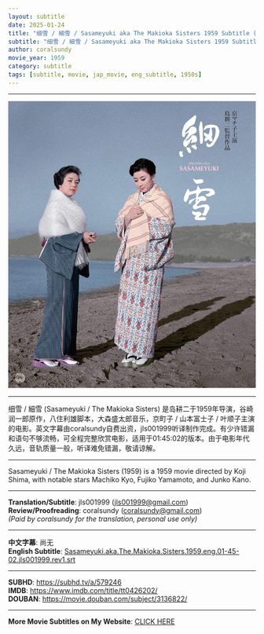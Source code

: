 ```yaml
---
layout: subtitle
date: 2025-01-24
title: "细雪 / 細雪 / Sasameyuki aka The Makioka Sisters 1959 Subtitle (English)"
subtitle: "细雪 / 細雪 / Sasameyuki aka The Makioka Sisters 1959 Subtitle (English)"
author: coralsundy
movie_year: 1959
category: subtitle
tags: [subtitle, movie, jap_movie, eng_subtitle, 1950s]
---
```


------

<img src="../assets/tt0426202.jpg" alt="tt0426202_cover_art" />

------

细雪 / 細雪 (Sasameyuki / The Makioka Sisters) 是岛耕二于1959年导演，谷崎润一郎原作，八住利雄脚本，大森盛太郎音乐，京町子 / 山本富士子 / 叶顺子主演的电影。英文字幕由coralsundy自费出资，jls001999听译制作完成。有少许错漏和语句不够流畅，可全程完整欣赏电影，适用于01:45:02的版本。由于电影年代久远，音轨质量一般，听译难免错漏，敬请谅解。

------

Sasameyuki / The Makioka Sisters (1959) is a 1959 movie directed by Koji Shima, with notable stars Machiko Kyo, Fujiko Yamamoto, and Junko Kano.

------

**Translation/Subtitle**: jls001999 (jls001999@gmail.com)<br>
**Review/Proofreading**: coralsundy (coralsundy@gmail.com)<br>
*(Paid by coralsundy for the translation, personal use only)*

------

**中文字幕**: 尚无<br>
**English Subtitle**: [Sasameyuki.aka.The.Makioka.Sisters.1959.eng.01-45-02.jls001999.rev1.srt](../subtitles/Sasameyuki.aka.The.Makioka.Sisters.1959.eng.01-45-02.jls001999.rev1.srt)

------

**SUBHD**: <https://subhd.tv/a/579246><br>
**IMDB**: <https://www.imdb.com/title/tt0426202/><br>
**DOUBAN**: <https://movie.douban.com/subject/3136822/>

------

**More Movie Subtitles on My Website**: <a href='{% post_url 2021-01-10-subtitles-summary-list %}'>CLICK HERE</a>


